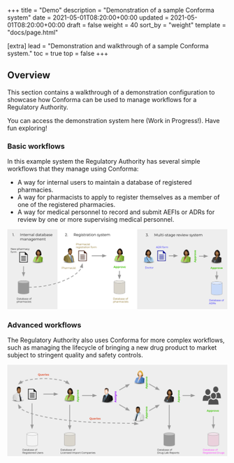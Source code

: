 +++
title = "Demo"
description = "Demonstration of a sample Conforma system"
date = 2021-05-01T08:20:00+00:00
updated = 2021-05-01T08:20:00+00:00
draft = false
weight = 40
sort_by = "weight"
template = "docs/page.html"

[extra]
lead = "Demonstration and walkthrough of a sample Conforma system."
toc = true
top = false
+++

## Overview

This section contains a walkthrough of a demonstration configuration to showcase how Conforma can be used to manage workflows for a Regulatory Authority. 

You can access the demonstration system here (Work in Progress!). Have fun exploring! 

### Basic workflows

In this example system the Regulatory Authority has several simple workflows that they manage using Conforma: 

- A way for internal users to maintain a database of registered pharmacies.
- A way for pharmacists to apply to register themselves as a member of one of the registered pharmacies. 
- A way for medical personnel to record and submit AEFIs or ADRs for review by one or more supervising medical personnel. 

<div class = "autowidth">
    <a href="/docs/about/demo/basic_workflows.png" target="_blank">
        <img src="/docs/about/demo/basic_workflows.png" alt="" >
    </a>
</div>

### Advanced workflows

The Regulatory Authority also uses Conforma for more complex workflows, such as managing the lifecycle of bringing a new drug product to market subject to stringent quality and safety controls. 

<div class = "autowidth">
    <a href="/docs/about/demo/advanced_workflow.png" target="_blank">
        <img src="/docs/about/demo/advanced_workflow.png" alt="" >
    </a>
</div>
